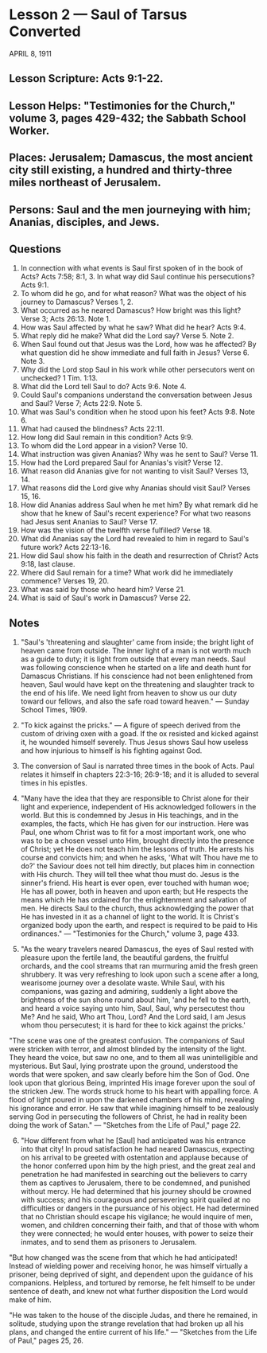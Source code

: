 # Lesson 2 — Saul of Tarsus Converted
APRIL 8, 1911

## Lesson Scripture: Acts 9:1-22.
## Lesson Helps: "Testimonies for the Church," volume 3, pages 429-432; the Sabbath School Worker.
## Places: Jerusalem; Damascus, the most ancient city still existing, a hundred and thirty-three miles northeast of Jerusalem.
## Persons: Saul and the men journeying with him; Ananias, disciples, and Jews.

## Questions

1. In connection with what events is Saul first spoken of in the book of Acts? Acts 7:58; 8:1, 3. In what way did Saul continue his persecutions? Acts 9:1.
2. To whom did he go, and for what reason? What was the object of his journey to Damascus? Verses 1, 2.
3. What occurred as he neared Damascus? How bright was this light? Verse 3; Acts 26:13. Note 1.
4. How was Saul affected by what he saw? What did he hear? Acts 9:4.
5. What reply did he make? What did the Lord say? Verse 5. Note 2.
6. When Saul found out that Jesus was the Lord, how was he affected? By what question did he show immediate and full faith in Jesus? Verse 6. Note 3.
7. Why did the Lord stop Saul in his work while other persecutors went on unchecked? 1 Tim. 1:13.
8. What did the Lord tell Saul to do? Acts 9:6. Note 4.
9. Could Saul's companions understand the conversation between Jesus and Saul? Verse 7; Acts 22:9. Note 5.
10. What was Saul's condition when he stood upon his feet? Acts 9:8. Note 6.
11. What had caused the blindness? Acts 22:11.
12. How long did Saul remain in this condition? Acts 9:9.
13. To whom did the Lord appear in a vision? Verse 10.
14. What instruction was given Ananias? Why was he sent to Saul? Verse 11.
15. How had the Lord prepared Saul for Ananias's visit? Verse 12.
16. What reason did Ananias give for not wanting to visit Saul? Verses 13, 14.
17. What reasons did the Lord give why Ananias should visit Saul? Verses 15, 16.
18. How did Ananias address Saul when he met him? By what remark did he show that he knew of Saul's recent experience? For what two reasons had Jesus sent Ananias to Saul? Verse 17.
19. How was the vision of the twelfth verse fulfilled? Verse 18.
20. What did Ananias say the Lord had revealed to him in regard to Saul's future work? Acts 22:13-16.
21. How did Saul show his faith in the death and resurrection of Christ? Acts 9:18, last clause.
22. Where did Saul remain for a time? What work did he immediately commence? Verses 19, 20.
23. What was said by those who heard him? Verse 21.
24. What is said of Saul's work in Damascus? Verse 22.

## Notes

1. "Saul's 'threatening and slaughter' came from inside; the bright light of heaven came from outside. The inner light of a man is not worth much as a guide to duty; it is light from outside that every man needs. Saul was following conscience when he started on a life and death hunt for Damascus Christians. If his conscience had not been enlightened from heaven, Saul would have kept on the threatening and slaughter track to the end of his life. We need light from heaven to show us our duty toward our fellows, and also the safe road toward heaven." — Sunday School Times, 1909.

2. "To kick against the pricks." — A figure of speech derived from the custom of driving oxen with a goad. If the ox resisted and kicked against it, he wounded himself severely. Thus Jesus shows Saul how useless and how injurious to himself is his fighting against God.

3. The conversion of Saul is narrated three times in the book of Acts. Paul relates it himself in chapters 22:3-16; 26:9-18; and it is alluded to several times in his epistles.

4. "Many have the idea that they are responsible to Christ alone for their light and experience, independent of His acknowledged followers in the world. But this is condemned by Jesus in His teachings, and in the examples, the facts, which He has given for our instruction. Here was Paul, one whom Christ was to fit for a most important work, one who was to be a chosen vessel unto Him, brought directly into the presence of Christ; yet He does not teach him the lessons of truth. He arrests his course and convicts him; and when he asks, 'What wilt Thou have me to do?' the Saviour does not tell him directly, but places him in connection with His church. They will tell thee what thou must do. Jesus is the sinner's friend. His heart is ever open, ever touched with human woe; He has all power, both in heaven and upon earth; but He respects the means which He has ordained for the enlightenment and salvation of men. He directs Saul to the church, thus acknowledging the power that He has invested in it as a channel of light to the world. It is Christ's organized body upon the earth, and respect is required to be paid to His ordinances." — "Testimonies for the Church," volume 3, page 433.

5. "As the weary travelers neared Damascus, the eyes of Saul rested with pleasure upon the fertile land, the beautiful gardens, the fruitful orchards, and the cool streams that ran murmuring amid the fresh green shrubbery. It was very refreshing to look upon such a scene after a long, wearisome journey over a desolate waste. While Saul, with his companions, was gazing and admiring, suddenly a light above the brightness of the sun shone round about him, 'and he fell to the earth, and heard a voice saying unto him, Saul, Saul, why persecutest thou Me? And he said, Who art Thou, Lord? And the Lord said, I am Jesus whom thou persecutest; it is hard for thee to kick against the pricks.'

"The scene was one of the greatest confusion. The companions of Saul were stricken with terror, and almost blinded by the intensity of the light. They heard the voice, but saw no one, and to them all was unintelligible and mysterious. But Saul, lying prostrate upon the ground, understood the words that were spoken, and saw clearly before him the Son of God. One look upon that glorious Being, imprinted His image forever upon the soul of the stricken Jew. The words struck home to his heart with appalling force. A flood of light poured in upon the darkened chambers of his mind, revealing his ignorance and error. He saw that while imagining himself to be zealously serving God in persecuting the followers of Christ, he had in reality been doing the work of Satan." — "Sketches from the Life of Paul," page 22.

6. "How different from what he [Saul] had anticipated was his entrance into that city! In proud satisfaction he had neared Damascus, expecting on his arrival to be greeted with ostentation and applause because of the honor conferred upon him by the high priest, and the great zeal and penetration he had manifested in searching out the believers to carry them as captives to Jerusalem, there to be condemned, and punished without mercy. He had determined that his journey should be crowned with success; and his courageous and persevering spirit quailed at no difficulties or dangers in the pursuance of his object. He had determined that no Christian should escape his vigilance; he would inquire of men, women, and children concerning their faith, and that of those with whom they were connected; he would enter houses, with power to seize their inmates, and to send them as prisoners to Jerusalem.

"But how changed was the scene from that which he had anticipated! Instead of wielding power and receiving honor, he was himself virtually a prisoner, being deprived of sight, and dependent upon the guidance of his companions. Helpless, and tortured by remorse, he felt himself to be under sentence of death, and knew not what further disposition the Lord would make of him.

"He was taken to the house of the disciple Judas, and there he remained, in solitude, studying upon the strange revelation that had broken up all his plans, and changed the entire current of his life." — "Sketches from the Life of Paul," pages 25, 26.